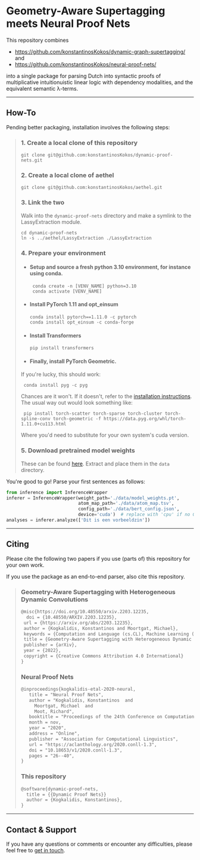# Geometry-Aware Supertagging meets Neural Proof Nets

This repository combines
* https://github.com/konstantinosKokos/dynamic-graph-supertagging/
and
* https://github.com/konstantinosKokos/neural-proof-nets/

into a single package for parsing Dutch into syntactic proofs of multiplicative intuitionuistic linear logic with 
dependency modalities, and the equivalent semantic λ-terms.

---

## How-To
Pending better packaging, installation involves the following steps:

> ### 1. Create a local clone of this repository
>   ```
>   git clone git@github.com:konstantinosKokos/dynamic-proof-nets.git
>  ``` 
> ### 2. Create a local clone of aethel
>   ```
>   git clone git@github.com:konstantinosKokos/aethel.git
>   ```
> ### 3. Link the two 
>   Walk into the `dynamic-proof-nets` directory and make a symlink to the LassyExtraction module.
>   ```
>   cd dynamic-proof-nets
>   ln -s ../aethel/LassyExtraction ./LassyExtraction
>   ```
> ### 4. Prepare your environment
>   * #### Setup and source a **fresh** python 3.10 environment, for instance using conda. 
>     ```
>      conda create -n [VENV_NAME] python=3.10
>      conda activate [VENV_NAME]
>      ```
>   * #### Install PyTorch 1.11 and opt_einsum
>     ```
>     conda install pytorch==1.11.0 -c pytorch
>     conda install opt_einsum -c conda-forge
>     ```
>   * #### Install Transformers
>     ```
>     pip install transformers
>     ```
>   * #### Finally, install PyTorch Geometric.
>    If you're lucky, this should work:
>    ```
>     conda install pyg -c pyg
>    ```
>    Chances are it won't.
>    If it doesn't, refer to the [installation instructions](https://pytorch-geometric.readthedocs.io/en/latest/notes/installation.html).
>    The usual way out would look something like:
>    ```
>     pip install torch-scatter torch-sparse torch-cluster torch-spline-conv torch-geometric -f https://data.pyg.org/whl/torch-1.11.0+cu113.html
>    ```
>    Where you'd need to substitute for your own system's cuda version.
> ### 5. Download pretrained model weights
>   These can be found [here](https://surfdrive.surf.nl/files/index.php/s/tJ2Htq6NhgTmtvP).
>  Extract and place them in the `data` directory.

You're good to go!
Parse your first sentences as follows:
```python
from inference import InferenceWrapper
inferer = InferenceWrapper(weight_path='./data/model_weights.pt',
                           atom_map_path='./data/atom_map.tsv',
                           config_path='./data/bert_config.json', 
                           device='cuda')  # replace with 'cpu' if no GPU accelaration
analyses = inferer.analyze(['Dit is een vorbeeldzin'])
```

---

## Citing
Please cite the following two papers if you use (parts of) this repository for your own work.

If you use the package as an end-to-end parser, also cite this repository.

> ### Geometry-Aware Supertagging with Heterogeneous Dynamic Convolutions
> ```latex
> @misc{https://doi.org/10.48550/arxiv.2203.12235,
>   doi = {10.48550/ARXIV.2203.12235},  
>  url = {https://arxiv.org/abs/2203.12235},
>  author = {Kogkalidis, Konstantinos and Moortgat, Michael},
>  keywords = {Computation and Language (cs.CL), Machine Learning (cs.LG), FOS: Computer and information sciences, FOS: Computer and information sciences},
>  title = {Geometry-Aware Supertagging with Heterogeneous Dynamic Convolutions},
>  publisher = {arXiv},
>  year = {2022},
>  copyright = {Creative Commons Attribution 4.0 International}
> }
> ```
> ### Neural Proof Nets
> ```latex
> @inproceedings{kogkalidis-etal-2020-neural,
>    title = "Neural Proof Nets",
>    author = "Kogkalidis, Konstantinos  and
>      Moortgat, Michael  and
>      Moot, Richard",
>    booktitle = "Proceedings of the 24th Conference on Computational Natural Language Learning",
>    month = nov,
>    year = "2020",
>    address = "Online",
>    publisher = "Association for Computational Linguistics",
>    url = "https://aclanthology.org/2020.conll-1.3",
>    doi = "10.18653/v1/2020.conll-1.3",
>    pages = "26--40",
> }
> ```
> ### This repository
> ```latex
> @software{dynamic-proof-nets,
>   title = {{Dynamic Proof Nets}}
>   author = {Kogkalidis, Konstantinos},
> }
> ```

---

## Contact & Support
If you have any questions or comments or encounter any difficulties, please feel free to [get in touch](k.kogkalidis@uu.nl).
